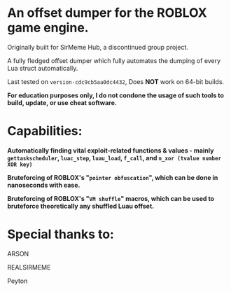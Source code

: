 # An offset dumper for the ROBLOX game engine.
Originally built for SirMeme Hub, a discontinued group project.

A fully fledged offset dumper which fully automates the dumping of every Lua struct automatically.

Last tested on `version-cdc9cb5aa0dc4432`, Does **NOT** work on 64-bit builds.

**For education purposes only, I do not condone the usage of such tools to build, update, or use cheat software.**

# Capabilities:
**Automatically finding vital exploit-related functions & values - mainly `gettaskscheduler`, `luac_step`, `luau_load`, `f_call`, and `n_xor (tvalue number XOR key)`**

**Bruteforcing of ROBLOX's "`pointer obfuscation`", which can be done in nanoseconds with ease.**

**Bruteforcing of ROBLOX's "`VM shuffle`" macros, which can be used to bruteforce theoretically any shuffled Luau offset.**


# Special thanks to:
ARSON

REALSIRMEME

Peyton

